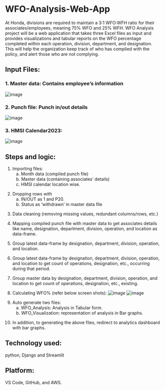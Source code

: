 # WFO-Analysis-Web-App

At Honda, divisions are required to maintain a 3:1 WFO:WFH ratio for their associates/employees, meaning 75% WFO and 25% WFH. 
WFO Analysis project will be a web application that takes three Excel files as input and provides visualizations and tabular reports on the WFO percentage completed within each operation, division, department, and designation. 
This will help the organization keep track of who has complied with the policy, and alert those who are not complying.


## Input Files: 
### 1.	Master data: Contains employee’s information
![image](https://user-images.githubusercontent.com/43701324/226509394-e1b4e863-ca17-4c29-ba7e-26a821877671.png)

### 2.	Punch file: Punch in/out details
![image](https://user-images.githubusercontent.com/43701324/226511134-c97e22ee-9312-442e-8396-bc8a430df913.png)

### 3.	HMSI Calendar2023: 
![image](https://user-images.githubusercontent.com/43701324/226511180-b65552ee-c14c-4e84-9f57-50e0b3233582.png)



## Steps and logic:
1.	Importing files:<br />
&nbsp;&nbsp; a.	Month data (compiled punch file)<br />
&nbsp;&nbsp; b.	Master data (containing associates’ details)<br />
&nbsp;&nbsp; c.	HMSI calendar location wise. 
2.	Dropping rows with <br />
&nbsp;&nbsp; a.	IN/OUT as 1 and P20.<br />
&nbsp;&nbsp; b.	Status as ‘withdrawn’ in master data file
3.	Data cleaning (removing missing values, redundant columns/rows, etc.)
4.	Mapping compiled punch file with master data to get associates details like name, designation, department, division, operation, and location as data-frame.
5.	Group latest data-frame by designation, department, division, operation, and location.
6.	Group latest data-frame by designation, department, division, operation, and location to get count of operations, designation, etc., occurring during that period.
7.	Group master data by designation, department, division, operation, and location to get count of operations, designation, etc., existing.
8.	Calculating WFO% (refer below screen shots):
![image](https://user-images.githubusercontent.com/43701324/226509522-879dc50d-bb81-48df-af3b-b8657c62910e.png)
![image](https://user-images.githubusercontent.com/43701324/226509539-9dc0721e-e241-4faa-8c7b-de7314427785.png)
9.	Auto generate two files:<br />
&nbsp;&nbsp; a.	WFO_Analysis: Analysis in Tabular form.<br />
&nbsp;&nbsp; b.	WFO_Visualization: representation of analysis in Bar graphs.

10.	In addition, to generating the above files, redirect to analytics dashboard with bar graphs. 



## Technology used: 
python, Django and Streamlit

## Platform: 
VS Code, GitHub, and AWS.
